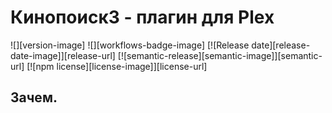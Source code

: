# Кинопоиск3 - плагин для Plex

![][version-image]
![][workflows-badge-image]
[![Release date][release-date-image]][release-url]
[![semantic-release][semantic-image]][semantic-url]
[![npm license][license-image]][license-url]

## Зачем.
